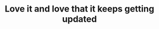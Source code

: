 ---
stars: 5
country: United States
title: Love it and love that it keeps getting updated
description: >
  <p>Most of those type of apps you pay and that's it no more update or bug fixes or improvement.</p>
  <p>Does what it promises.<br />Love it!<br />Keep up the good work</p>
---